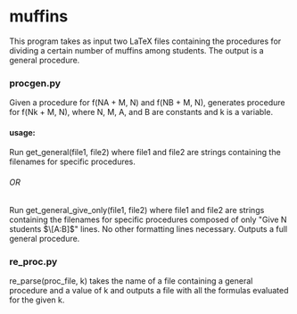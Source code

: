 # muffins
This program takes as input two LaTeX files containing the procedures for dividing a certain number of muffins among
students. The output is a general procedure. 

### procgen.py
Given a procedure for f(NA + M, N) and f(NB + M, N), generates procedure for f(Nk + M, N), where N, M, A, and B are constants and k is a variable.

#### usage:
Run get_general(file1, file2) where file1 and file2 are strings containing the filenames for specific procedures.

###### OR

Run get_general_give_only(file1, file2) where file1 and file2 are strings containing the filenames for specific
procedures composed of only "Give N students $\[A:B]$" lines. No other formatting lines necessary. Outputs a full general procedure.

### re_proc.py
re_parse(proc_file, k) takes the name of a file containing a general procedure and a value of k and outputs a file with all the
formulas evaluated for the given k.
